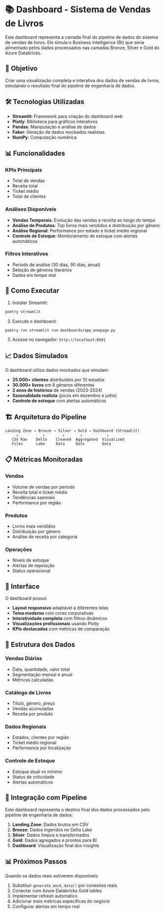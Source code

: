 # 📚 Dashboard - Sistema de Vendas de Livros

Este dashboard representa a camada final do pipeline de dados do sistema de vendas de livros. Ele simula o Business Intelligence (BI) que seria alimentado pelos dados processados nas camadas Bronze, Silver e Gold do Azure Databricks.

## 🎯 Objetivo

Criar uma visualização completa e interativa dos dados de vendas de livros, simulando o resultado final do pipeline de engenharia de dados.

## 🛠️ Tecnologias Utilizadas

- **Streamlit**: Framework para criação do dashboard web
- **Plotly**: Biblioteca para gráficos interativos
- **Pandas**: Manipulação e análise de dados
- **Faker**: Geração de dados mockados realistas
- **NumPy**: Computação numérica

## 📊 Funcionalidades

### KPIs Principais
- Total de vendas
- Receita total
- Ticket médio
- Total de clientes

### Análises Disponíveis
- **Vendas Temporais**: Evolução das vendas e receita ao longo do tempo
- **Análise de Produtos**: Top livros mais vendidos e distribuição por gênero
- **Análise Regional**: Performance por estado e ticket médio regional
- **Controle de Estoque**: Monitoramento de estoque com alertas automáticos

### Filtros Interativos
- Período de análise (30 dias, 90 dias, anual)
- Seleção de gêneros literários
- Dados em tempo real

## 🚀 Como Executar

1. Instalar Streamlit:
```bash
poetry streamlit
```

2. Execute o dashboard:
```bash
poetry run streamlit run dashboards/app_onepage.py
```

3. Acesse no navegador: `http://localhost:8501`

## 📈 Dados Simulados

O dashboard utiliza dados mockados que simulam:

- **25.000+ clientes** distribuídos por 10 estados
- **30.000+ livros** em 8 gêneros diferentes
- **2 anos de histórico** de vendas (2023-2024)
- **Sazonalidade realista** (picos em dezembro e julho)
- **Controle de estoque** com alertas automáticos

## 🏗️ Arquitetura do Pipeline

```
Landing Zone → Bronze → Silver → Gold → Dashboard (Streamlit)
     ↓           ↓        ↓       ↓           ↓
   CSV Raw    Delta    Cleaned  Aggregated  Visualized
   Files      Lake     Data     Data        Data
```

## 📋 Métricas Monitoradas

### Vendas
- Volume de vendas por período
- Receita total e ticket médio
- Tendências sazonais
- Performance por região

### Produtos
- Livros mais vendidos
- Distribuição por gênero
- Análise de receita por categoria

### Operações
- Níveis de estoque
- Alertas de reposição
- Status operacional

## 🎨 Interface

O dashboard possui:
- **Layout responsivo** adaptável a diferentes telas
- **Tema moderno** com cores corporativas
- **Interatividade completa** com filtros dinâmicos
- **Visualizações profissionais** usando Plotly
- **KPIs destacados** com métricas de comparação

## 📝 Estrutura dos Dados

### Vendas Diárias
- Data, quantidade, valor total
- Segmentação mensal e anual
- Métricas calculadas

### Catálogo de Livros
- Título, gênero, preço
- Vendas acumuladas
- Receita por produto

### Dados Regionais
- Estados, clientes por região
- Ticket médio regional
- Performance por localização

### Controle de Estoque
- Estoque atual vs mínimo
- Status de criticidade
- Alertas automáticos

## 🔄 Integração com Pipeline

Este dashboard representa o destino final dos dados processados pelo pipeline de engenharia de dados:

1. **Landing Zone**: Dados brutos em CSV
2. **Bronze**: Dados ingeridos no Delta Lake
3. **Silver**: Dados limpos e transformados
4. **Gold**: Dados agregados e prontos para BI
5. **Dashboard**: Visualização final dos insights

## 📊 Próximos Passos

Quando os dados reais estiverem disponíveis:

1. Substituir `generate_mock_data()` por conexões reais
2. Conectar com Azure Databricks Gold tables
3. Implementar refresh automático
4. Adicionar mais métricas específicas do negócio
5. Configurar alertas em tempo real
